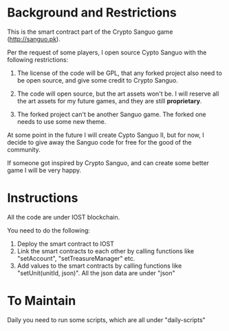 # Background and Restrictions

This is the smart contract part of the Crypto Sanguo game (http://sanguo.pk).

Per the request of some players, I open source Cypto Sanguo with the following restrictions:


1) The license of the code will be GPL, that any forked project also need to be open source, and give some credit to Crypto Sanguo.

2) The code will open source, but the art assets won't be. I will reserve all the art assets for my future games, and they are still **proprietary**.

3) The forked project can't be another Sanguo game. The forked one needs to use some new theme.

At some point in the future I will create Cypto Sanguo II, but for now, I decide to give away the Sanguo code for free for the good of the community.

If someone got inspired by Crypto Sanguo, and can create some better game I will be very happy.


# Instructions

All the code are under IOST blockchain.

You need to do the following:

1) Deploy the smart contract to IOST
2) Link the smart contracts to each other by calling functions like "setAccount", "setTreasureManager" etc.
3) Add values to the smart contracts by calling functions like "setUnit(unitId, json)". All the json data are under "json"

# To Maintain

Daily you need to run some scripts, which are all under "daily-scripts"
